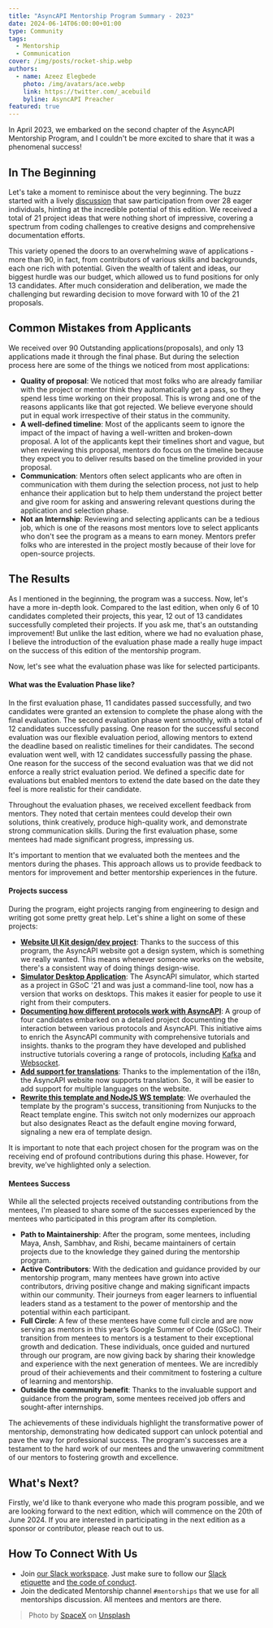 ```yaml
---
title: "AsyncAPI Mentorship Program Summary - 2023"
date: 2024-06-14T06:00:00+01:00
type: Community
tags:
  - Mentorship 
  - Communication
cover: /img/posts/rocket-ship.webp
authors:
  - name: Azeez Elegbede
    photo: /img/avatars/ace.webp
    link: https://twitter.com/_acebuild
    byline: AsyncAPI Preacher
featured: true
---
```



In April 2023, we embarked on the second chapter of the AsyncAPI Mentorship Program, and I couldn't be more excited to share that it was a phenomenal success!

## In The Beginning

Let's take a moment to reminisce about the very beginning. The buzz started with a lively [discussion](https://github.com/orgs/asyncapi/discussions/689) that saw participation from over 28 eager individuals, hinting at the incredible potential of this edition. We received a total of 21 project ideas that were nothing short of impressive, covering a spectrum from coding challenges to creative designs and comprehensive documentation efforts. 

This variety opened the doors to an overwhelming wave of applications - more than 90, in fact, from contributors of various skills and backgrounds, each one rich with potential. Given the wealth of talent and ideas, our biggest hurdle was our budget, which allowed us to fund positions for only 13 candidates. After much consideration and deliberation, we made the challenging but rewarding decision to move forward with 10 of the 21 proposals.

## Common Mistakes from Applicants

We received over 90 Outstanding applications(proposals), and only 13 applications made it through the final phase. But during the selection process here are some of the things we noticed from most applications:
- **Quality of proposal**: We noticed that most folks who are already familiar with the project or mentor think they automatically get a pass, so they spend less time working on their proposal. This is wrong and one of the reasons applicants like that got rejected. We believe everyone should put in equal work irrespective of their status in the community. 
- **A well-defined timeline**: Most of the applicants seem to ignore the impact of the impact of having a well-written and broken-down proposal. A lot of the applicants kept their timelines short and vague, but when reviewing this proposal, mentors do focus on the timeline because they expect you to deliver results based on the timeline provided in your proposal.
- **Communication**: Mentors often select applicants who are often in communication with them during the selection process, not just to help enhance their application but to help them understand the project better and give room for asking and answering relevant questions during the application and selection phase. 
- **Not an Internship**: Reviewing and selecting applicants can be a tedious job, which is one of the reasons most mentors love to select applicants who don't see the program as a means to earn money. Mentors prefer folks who are interested in the project mostly because of their love for open-source projects.


## The Results

As I mentioned in the beginning, the program was a success. Now, let's have a more in-depth look. Compared to the last edition, when only 6 of 10 candidates completed their projects, this year, 12 out of 13 candidates successfully completed their projects. If you ask me, that's an outstanding improvement! But unlike the last edition, where we had no evaluation phase, I believe the introduction of the evaluation phase made a really huge impact on the success of this edition of the mentorship program.

Now, let's see what the evaluation phase was like for selected participants. 

#### What was the Evaluation Phase like?

In the first evaluation phase, 11 candidates passed successfully, and two candidates were granted an extension to complete the phase along with the final evaluation. The second evaluation phase went smoothly, with a total of 12 candidates successfully passing. One reason for the successful second evaluation was our flexible evaluation period, allowing mentors to extend the deadline based on realistic timelines for their candidates.
The second evaluation went well, with 12 candidates successfully passing the phase. One reason for the success of the second evaluation was that we did not enforce a really strict evaluation period. We defined a specific date for evaluations but enabled mentors to extend the date based on the date they feel is more realistic for their candidate.


Throughout the evaluation phases, we received excellent feedback from mentors. They noted that certain mentees could develop their own solutions, think creatively, produce high-quality work, and demonstrate strong communication skills. During the first evaluation phase, some mentees had made significant progress, impressing us.


It's important to mention that we evaluated both the mentees and the mentors during the phases. This approach allows us to provide feedback to mentors for improvement and better mentorship experiences in the future.


#### Projects success

During the program, eight projects ranging from engineering to design and writing got some pretty great help. Let's shine a light on some of these projects:

- **[Website UI Kit design/dev project](https://github.com/asyncapi/design-system/issues/4)**: Thanks to the success of this program, the AsyncAPI website got a design system, which is something we really wanted. This means whenever someone works on the website, there's a consistent way of doing things design-wise. 
- **[Simulator Desktop Application](https://github.com/asyncapi/community/issues/691)**:  The AsyncAPI simulator, which started as a project in GSoC '21 and was just a command-line tool, now has a version that works on desktops. This makes it easier for people to use it right from their computers. 
- **[Documenting how different protocols work with AsyncAPI](https://github.com/orgs/asyncapi/discussions/533)**: A group of four candidates embarked on a detailed project documenting the interaction between various protocols and AsyncAPI. This initiative aims to enrich the AsyncAPI community with comprehensive tutorials and insights. thanks to the program they have developed and published instructive tutorials covering a range of protocols, including [Kafka]([https://www.asyncapi.com/docs/tutorials/websocket](https://www.asyncapi.com/docs/tutorials/websocket)) and [Websocket]([https://www.asyncapi.com/docs/tutorials/websocket](https://www.asyncapi.com/docs/tutorials/websocket)).
- **[Add support for translations](https://github.com/asyncapi/website/issues/267)**: Thanks to the implementation of the i18n, the AsyncAPI website now supports translation. So, it will be easier to add support for multiple languages on the website. 
- **[Rewrite this template and NodeJS WS template](https://github.com/asyncapi/nodejs-template/issues/133)**: We overhauled the template by the program's success, transitioning from Nunjucks to the React template engine. This switch not only modernizes our approach but also designates React as the default engine moving forward, signaling a new era of template design.

It is important to note that each project chosen for the program was on the receiving end of profound contributions during this phase. However, for brevity, we’ve highlighted only a selection.

#### Mentees Success 

While all the selected projects received outstanding contributions from the mentees, I'm pleased to share some of the successes experienced by the mentees who participated in this program after its completion.

- **Path to Maintainership**: After the program, some mentees, including Maya, Ansh, Sambhav, and Rishi, became maintainers of certain projects due to the knowledge they gained during the mentorship program.
- **Active Contributors**: With the dedication and guidance provided by our mentorship program, many mentees have grown into active contributors, driving positive change and making significant impacts within our community. Their journeys from eager learners to influential leaders stand as a testament to the power of mentorship and the potential within each participant.
- **Full Circle**: A few of these mentees have come full circle and are now serving as mentors in this year’s Google Summer of Code (GSoC). Their transition from mentees to mentors is a testament to their exceptional growth and dedication. These individuals, once guided and nurtured through our program, are now giving back by sharing their knowledge and experience with the next generation of mentees. We are incredibly proud of their achievements and their commitment to fostering a culture of learning and mentorship.
- **Outside the community benefit**: Thanks to the invaluable support and guidance from the program, some mentees received job offers and sought-after internships.



The achievements of these individuals highlight the transformative power of mentorship, demonstrating how dedicated support can unlock potential and pave the way for professional success. The program's successes are a testament to the hard work of our mentees and the unwavering commitment of our mentors to fostering growth and excellence.

## What's Next? 

Firstly, we'd like to thank everyone who made this program possible, and we are looking forward to the next edition, which will commence on the 20th of June 2024. If you are interested in participating in the next edition as a sponsor or contributor, please reach out to us.

## How To Connect With Us

- Join [our Slack workspace](https://www.asyncapi.com/slack-invite). Just make sure to follow our [Slack etiquette](https://github.com/asyncapi/.github/blob/master/slack-etiquette.md) and [the code of conduct](https://github.com/asyncapi/.github/blob/master/CODE_OF_CONDUCT.md).
- Join the dedicated Mentorship channel `#mentorships` that we use for all mentorships discussion. All mentees and mentors are there.

> Photo by <a href="https://unsplash.com/@spacex?utm_content=creditCopyText&utm_medium=referral&utm_source=unsplash">SpaceX</a> on <a href="https://unsplash.com/photos/gray-spacecraft-taking-off-during-daytime-OHOU-5UVIYQ?utm_content=creditCopyText&utm_medium=referral&utm_source=unsplash">Unsplash</a>